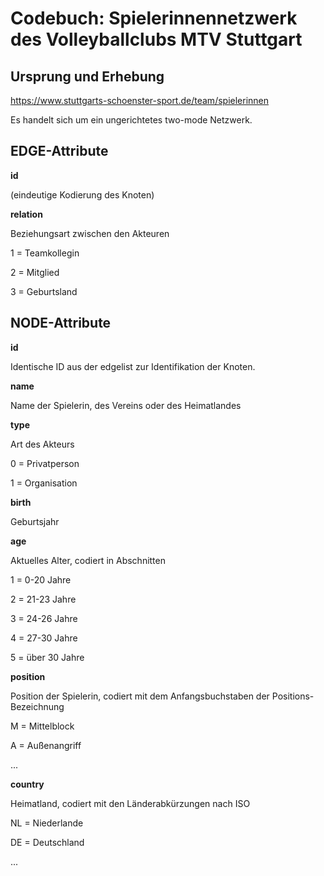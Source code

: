 # Codebuch: Spielerinnennetzwerk des Volleyballclubs MTV Stuttgart #


## Ursprung und Erhebung ##

https://www.stuttgarts-schoenster-sport.de/team/spielerinnen

Es handelt sich um ein ungerichtetes two-mode Netzwerk.


## EDGE-Attribute ##

**id**

(eindeutige Kodierung des Knoten)


**relation**

Beziehungsart zwischen den Akteuren

1 = Teamkollegin

2 = Mitglied

3 = Geburtsland



## NODE-Attribute ##

**id**

Identische ID aus der edgelist zur Identifikation der Knoten.


**name**

Name der Spielerin, des Vereins oder des Heimatlandes


**type**

Art des Akteurs

0 = Privatperson

1 = Organisation


**birth**

Geburtsjahr


**age**

Aktuelles Alter, codiert in Abschnitten

1 = 0-20 Jahre

2 = 21-23 Jahre

3 = 24-26 Jahre

4 = 27-30 Jahre

5 = über 30 Jahre


**position**

Position der Spielerin, codiert mit dem Anfangsbuchstaben der Positions-Bezeichnung

M = Mittelblock

A = Außenangriff

...


**country**

Heimatland, codiert mit den Länderabkürzungen nach ISO

NL = Niederlande

DE = Deutschland

...
